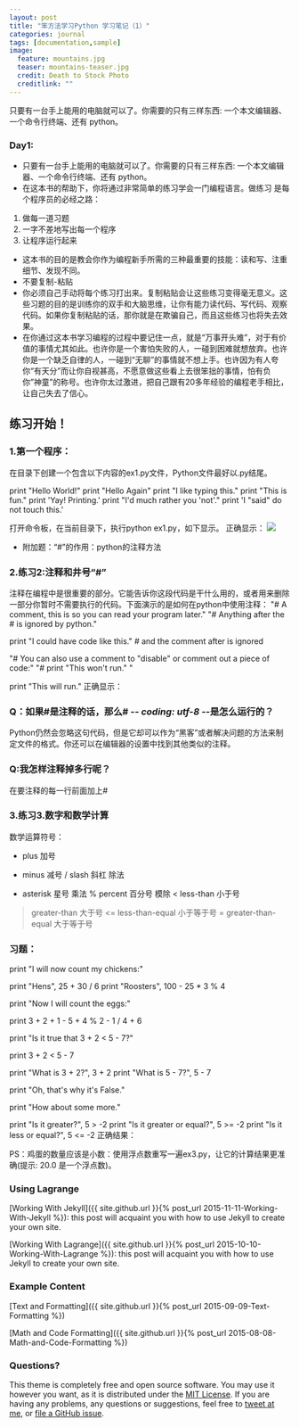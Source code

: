 ```yaml
---
layout: post
title: "笨方法学习Python 学习笔记（1）"
categories: journal
tags: [documentation,sample]
image:
  feature: mountains.jpg
  teaser: mountains-teaser.jpg
  credit: Death to Stock Photo
  creditlink: ""
---
```


只要有一台手上能用的电脑就可以了。你需要的只有三样东西: 一个本文编辑器、一个命令行终端、还有 python。
### Day1:
* 只要有一台手上能用的电脑就可以了。你需要的只有三样东西: 一个本文编辑器、一个命令行终端、还有 python。
* 在这本书的帮助下，你将通过非常简单的练习学会一门编程语言。做练习 是每个程序员的必经之路：
1. 做每一道习题
2. 一字不差地写出每一个程序
3. 让程序运行起来
* 这本书的目的是教会你作为编程新手所需的三种最重要的技能：读和写、注重细节、发现不同。
* 不要复制-粘贴
* 你必须自己手动将每个练习打出来。复制粘贴会让这些练习变得毫无意义。这些习题的目的是训练你的双手和大脑思维，让你有能力读代码、写代码、观察代码。如果你复制粘贴的话，那你就是在欺骗自己，而且这些练习也将失去效果。
* 在你通过这本书学习编程的过程中要记住一点，就是“万事开头难”，对于有价值的事情尤其如此。也许你是一个害怕失败的人，一碰到困难就想放弃。也许你是一个缺乏自律的人，一碰到“无聊”的事情就不想上手。也许因为有人夸你“有天分”而让你自视甚高，不愿意做这些看上去很笨拙的事情，怕有负你”神童”的称号。也许你太过激进，把自己跟有20多年经验的编程老手相比，让自己失去了信心。

## 练习开始！
### 1.第一个程序：
在目录下创建一个包含以下内容的ex1.py文件，Python文件最好以.py结尾。

print "Hello World!"
print "Hello Again"
print "I like typing this."
print "This is fun."
print 'Yay! Printing.'
print "I'd much rather you 'not'."
print 'I "said" do not touch this.'

打开命令板，在当前目录下，执行python ex1.py，如下显示。
正确显示：
<img src="{{ site.github.url }}/images/day1.jpg">
* 附加题：“#”的作用：python的注释方法

### 2.练习2:注释和井号“#”

注释在编程中是很重要的部分。它能告诉你这段代码是干什么用的，或者用来删除一部分你暂时不需要执行的代码。下面演示的是如何在python中使用注释：
"# A comment, this is so you can read your program later."
"# Anything after the # is ignored by python."

print "I could have code like this." # and the comment after is ignored

"# You can also use a comment to "disable" or comment out a piece of code:"
"# print "This won't run." "

print "This will run."
正确显示：

### Q：如果#是注释的话，那么# -*- coding: utf-8 -*-是怎么运行的？

Python仍然会忽略这句代码，但是它却可以作为“黑客”或者解决问题的方法来制定文件的格式。你还可以在编辑器的设置中找到其他类似的注释。

### Q:我怎样注释掉多行呢？

在要注释的每一行前面加上#

### 3.练习3.数字和数学计算

数学运算符号：
+ plus 加号 
- minus 减号
/ slash 斜杠 除法
* asterisk 星号 乘法
% percent 百分号 模除
< less-than 小于号
> greater-than 大于号
<= less-than-equal 小于等于号
>= greater-than-equal 大于等于号

### 习题：
print "I will now count my chickens:"

print "Hens", 25 + 30 / 6
print "Roosters", 100 - 25 * 3 % 4

print "Now I will count the eggs:"

print 3 + 2 + 1 - 5 + 4 % 2 - 1 / 4 + 6

print "Is it true that 3 + 2 < 5 - 7?"

print 3 + 2 < 5 - 7

print "What is 3 + 2?", 3 + 2
print "What is 5 - 7?", 5 - 7

print "Oh, that's why it's False."

print "How about some more."

print "Is it greater?", 5 > -2
print "Is it greater or equal?", 5 >= -2
print "Is it less or equal?", 5 <= -2
正确结果：


PS：鸡蛋的数量应该是小数：使用浮点数重写一遍ex3.py，让它的计算结果更准确(提示: 20.0 是一个浮点数)。

### Using Lagrange

[Working With Jekyll]({{ site.github.url }}{% post_url 2015-11-11-Working-With-Jekyll %}): this post will acquaint you with how to use Jekyll to create your own site.

[Working With Lagrange]({{ site.github.url }}{% post_url 2015-10-10-Working-With-Lagrange %}): this post will acquaint you with how to use Jekyll to create your own site.

### Example Content

[Text and Formatting]({{ site.github.url }}{% post_url 2015-09-09-Text-Formatting %})

[Math and Code Formatting]({{ site.github.url }}{% post_url 2015-08-08-Math-and-Code-Formatting %})

### Questions?

This theme is completely free and open source software. You may use it however you want, as it is distributed under the [MIT License](http://choosealicense.com/licenses/mit/). If you are having any problems, any questions or suggestions, feel free to [tweet at me](https://twitter.com/intent/tweet?text=My%question%about%Lagrange%is:%&amp;via=paululele), or [file a GitHub issue](https://github.com/lenpaul/lagrange/issues/new).
